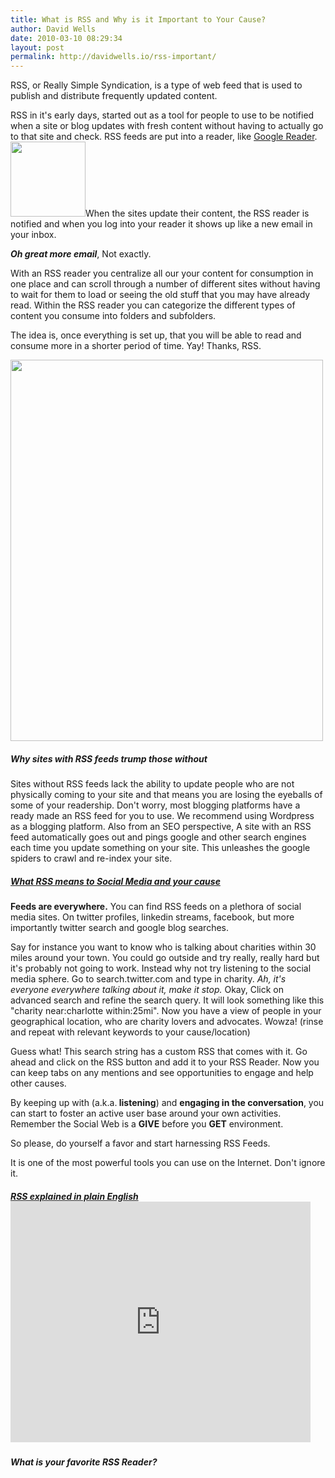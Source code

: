 ```yaml
---
title: What is RSS and Why is it Important to Your Cause?
author: David Wells
date: 2010-03-10 08:29:34
layout: post
permalink: http://davidwells.io/rss-important/
---
```


RSS, or Really Simple Syndication, is a type of web feed that is used to publish and distribute frequently updated content.

RSS in it's early days, started out as a tool for people to use to be notified when a site or blog updates with fresh content without having to actually go to that site and check. RSS feeds are put into a reader, like <a href="http://www.google.com/reader/">Google Reader</a>. <a href="http://feeds.feedburner.com/SocializeYourCause"><img class="alignright size-full wp-image-837" title="rss-150x150" src="https://s3-us-west-2.amazonaws.com/assets.davidwells.io/legacy/2010/03/rss-150x150.png" alt="" width="120" height="120" /></a>When the sites update their content, the RSS reader is notified and when you log into your reader it shows up like a new email in your inbox.

<em><strong>Oh great more email</strong></em>, Not exactly.

With an RSS reader you centralize all our your content for consumption in one place and can scroll through a number of different sites without having to wait for them to load or seeing the old stuff that you may have already read. Within the RSS reader you can categorize the different types of content you consume into folders and subfolders.


The idea is, once everything is set up, that you will be able to read and consume more in a shorter period of time. Yay! Thanks, RSS.

<a href="https://s3-us-west-2.amazonaws.com/assets.davidwells.io/legacy/2010/02/How-rss-works.gif"><img class="aligncenter size-full wp-image-460" title="How rss works" src="https://s3-us-west-2.amazonaws.com/assets.davidwells.io/legacy/2010/02/How-rss-works.gif" alt="" width="500" height="610" /></a>
<h5>Why sites with RSS feeds trump those without</h5>
Sites without RSS feeds lack the ability to update people who are not physically coming to your site and that means you are losing the eyeballs of some of your readership. Don't worry, most blogging platforms have a ready made an RSS feed for you to use. We recommend using Wordpress as a blogging platform. Also from an SEO perspective, A site with an RSS feed automatically goes out and pings google and  other search engines each time you update something on your site.  This unleashes the google spiders to crawl and re-index your site.
<h5><span style="text-decoration: underline;">What RSS means to Social Media and your cause</span></h5>
<strong>Feeds are everywhere.</strong> You can find RSS feeds on a plethora of social media sites. On twitter profiles, linkedin streams, facebook, but more importantly twitter search and google blog searches.

Say for instance you want to know who is talking about charities within 30 miles around your town. You could go outside and try really, really hard but it's probably not going to work. Instead why not try listening to the social media sphere. Go to search.twitter.com and type in charity. <em>Ah, it's everyone everywhere talking about it, make it stop. </em>Okay, Click on advanced search and refine the search query. It will look something like this "charity near:charlotte within:25mi". Now you have a view of people in your geographical location, who are charity lovers and advocates. Wowza! (rinse and repeat with relevant keywords to your cause/location)

Guess what! This search string has a custom RSS that comes with it. Go ahead and click on the RSS button and add it to your RSS Reader. Now you can keep tabs on any mentions and see opportunities to engage and help other causes.

By keeping up with (a.k.a.<strong> listening</strong>) and <strong>engaging in the conversation</strong>, you can start to foster an active user base around your own activities. Remember the Social Web is a <strong>GIVE</strong> before you <strong>GET</strong> environment.

So please, do yourself a favor and start harnessing RSS Feeds.

It is one of the most powerful tools you can use on the Internet. Don't ignore it.
<h5><span style="text-decoration: underline;">RSS explained in plain English</span>
<object classid="clsid:d27cdb6e-ae6d-11cf-96b8-444553540000" width="480" height="385" codebase="http://download.macromedia.com/pub/shockwave/cabs/flash/swflash.cab#version=6,0,40,0"><param name="allowFullScreen" value="true" /><param name="allowscriptaccess" value="always" /><param name="src" value="http://www.youtube.com/v/0klgLsSxGsU&amp;hl=en_US&amp;fs=1&amp;" /><param name="allowfullscreen" value="true" /><embed type="application/x-shockwave-flash" width="480" height="385" src="http://www.youtube.com/v/0klgLsSxGsU&amp;hl=en_US&amp;fs=1&amp;" allowscriptaccess="always" allowfullscreen="true"></embed></object></h5>
<h5>What is your favorite RSS Reader?</h5>
